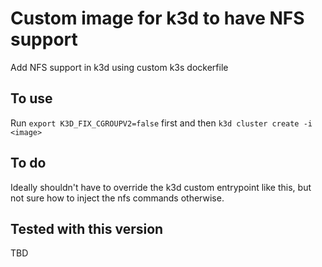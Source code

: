 # Custom image for k3d to have NFS support

Add NFS support in k3d using custom k3s dockerfile

## To use

Run `export K3D_FIX_CGROUPV2=false` first and then `k3d cluster create -i <image>`

## To do

Ideally shouldn't have to override the k3d custom entrypoint like this, but not sure how to inject the nfs commands otherwise.

## Tested with this version

TBD

